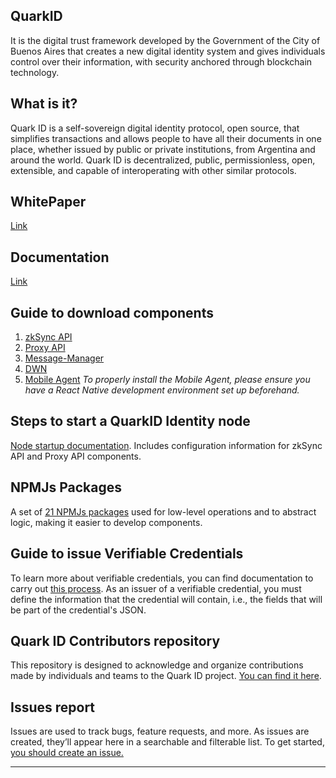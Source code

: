 ## QuarkID

It is the digital trust framework developed by the Government of the City of Buenos Aires that creates a new digital identity system and gives individuals control over their information, with security anchored through blockchain technology.

## What is it?

Quark ID is a self-sovereign digital identity protocol, open source, that simplifies transactions and allows people to have all their documents in one place, whether issued by public or private institutions, from Argentina and around the world. Quark ID is decentralized, public, permissionless, open, extensible, and capable of interoperating with other similar protocols.

## WhitePaper

[Link](https://github.com/ssi-quarkid/WhitePaper)

## Documentation
[Link](https://docs.quarkid.org/en/)

## Guide to download components

1. [zkSync API](https://github.com/ssi-quarkid/api-zkSync)
2. [Proxy API](https://github.com/ssi-quarkid/api-proxy)
3. [Message-Manager](https://github.com/ssi-quarkid/message-manager)
4. [DWN](https://github.com/ssi-quarkid/dwn)
5. [Mobile Agent](https://github.com/ssi-quarkid/agente-mobile) *To properly install the Mobile Agent, please ensure you have a React Native development environment set up beforehand.*

## Steps to start a QuarkID Identity node
[Node startup documentation](https://github.com/ssi-quarkid/Nodo-QuickStart). Includes configuration information for zkSync API and Proxy API components.

## NPMJs Packages
A set of [21 NPMJs packages](https://github.com/ssi-quarkid/Paquetes-NPMjs) used for low-level operations and to abstract logic, making it easier to develop components.

## Guide to issue Verifiable Credentials

To learn more about verifiable credentials, you can find documentation to carry out [this process](https://docs.quarkid.org/en/Quickstart/Creacion%20de%20una%20VC/). As an issuer of a verifiable credential, you must define the information that the credential will contain, i.e., the fields that will be part of the credential's JSON.

## Quark ID Contributors repository

This repository is designed to acknowledge and organize contributions made by individuals and teams to the Quark ID project. [You can find it here](https://github.com/ssi-quarkid/contributions).

## Issues report
Issues are used to track bugs, feature requests, and more. As issues are created, they’ll appear here in a searchable and filterable list. To get started, [you should create an issue.](https://github.com/ssi-quarkid/contributions/issues)

-----------------------------------------------------------------------------------------
